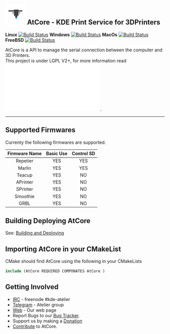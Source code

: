 ![Logo](testclient/atcore-gui.png) AtCore - KDE Print Service for 3DPrinters
----
**Linux** [![Build Status](https://build.kde.org/job/Extragear%20atcore%20kf5-qt5%20SUSEQt5.9/badge/icon)](https://build.kde.org/job/Extragear%20atcore%20kf5-qt5%20SUSEQt5.9/) **Windows** [![Build Status](https://binary-factory.kde.org/job/atcore-master-win32/badge/icon)](https://binary-factory.kde.org/job/atcore-master-win32/) **MacOs** [![Build Status](https://binary-factory.kde.org/job/atcore-master-macos/badge/icon)](https://binary-factory.kde.org/job/atcore-master-macos/) **FreeBSD** [![Build Status](https://build.kde.org/job/Extragear%20atcore%20kf5-qt5%20FreeBSDQt5.9/badge/icon)](https://build.kde.org/job/Extragear%20atcore%20kf5-qt5%20FreeBSDQt5.9/)

AtCore is a API to manage the serial connection between the computer and 3D Printers.<br/>
This project is under LGPL V2+, for more information read ![COPYING.TXT](COPYING.TXT).

----
## Supported Firmwares
Currenty the following firmwares are supported.

 Firmware Name |Basic Use| Control SD
 :------------:|:-------:|:----------:
 Repetier      | YES     | YES
 Marlin        | YES     | YES
 Teacup        | YES     | NO
 APrinter      | YES     | NO
 SPrinter      | YES     | NO
 Smoothie      | YES     | NO
 GRBL          | YES     | NO

## Building  Deploying  AtCore
 See: [Building and Deploying]

## Importing AtCore in your CMakeList
CMake should find AtCore using the following in your CMakeLists
```CMake
include (AtCore REQUIRED COMPONATES AtCore )
```

## Getting Involved
 - [IRC] - freenode \#kde-atelier
 - [Telegram] - Atelier group
 - [Web] - Our web page
 - Report Bugs to our [Bug Tracker].
 - Support us by making a [Donation]
 - [Contribute] to AtCore.

[IRC]: https://webchat.freenode.net/
[Telegram]: telegram.me/KDEAtelier
[Bug Tracker]: https://bugs.kde.org/enter_bug.cgi?product=Atelier&component=AtCore
[KDE]:https://www.kde.org
[Web]: https://atelier.kde.org
[LGPL-2.0]:https://www.gnu.org/licenses/old-licenses/lgpl-2.0.html
[Building and Deploying]:doc/build.md
[Contribute]:doc/contrib.md
[Donation]:https://kde.org/donate/?app=atcore

